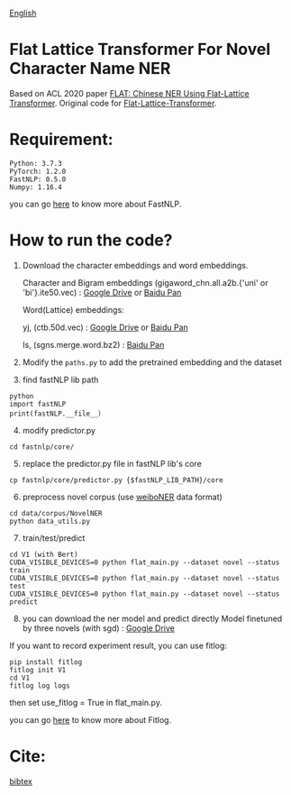 [English](#Requirement)

# Flat Lattice Transformer For Novel Character Name NER
Based on ACL 2020 paper [FLAT: Chinese NER Using Flat-Lattice Transformer](https://arxiv.org/pdf/2004.11795.pdf).
Original code for [Flat-Lattice-Transformer](https://github.com/LeeSureman/Flat-Lattice-Transformer).


# Requirement:

```
Python: 3.7.3
PyTorch: 1.2.0
FastNLP: 0.5.0
Numpy: 1.16.4
```
you can go [here](https://fastnlp.readthedocs.io/zh/latest/) to know more about FastNLP.


How to run the code?
====
1. Download the character embeddings and word embeddings.

      Character and Bigram embeddings (gigaword_chn.all.a2b.{'uni' or 'bi'}.ite50.vec) : [Google Drive](https://drive.google.com/file/d/1_Zlf0OAZKVdydk7loUpkzD2KPEotUE8u/view?usp=sharing) or [Baidu Pan](https://pan.baidu.com/s/1pLO6T9D)

      Word(Lattice) embeddings: 
      
      yj, (ctb.50d.vec) : [Google Drive](https://drive.google.com/file/d/1K_lG3FlXTgOOf8aQ4brR9g3R40qi1Chv/view?usp=sharing) or [Baidu Pan](https://pan.baidu.com/s/1pLO6T9D)
      
      ls, (sgns.merge.word.bz2) : [Baidu Pan](https://pan.baidu.com/s/1luy-GlTdqqvJ3j-A4FcIOw)

2. Modify the `paths.py` to add the pretrained embedding and the dataset

3. find fastNLP lib path
```
python
import fastNLP
print(fastNLP.__file__）
```

4. modify predictor.py
```
cd fastnlp/core/
```

5. replace the predictor.py file in fastNLP lib's core
```
cp fastnlp/core/predictor.py {$fastNLP_LIB_PATH}/core
```

6. preprocess novel corpus (use [weiboNER](https://github.com/hltcoe/golden-horse/tree/master/data) data format)
```
cd data/corpus/NovelNER
python data_utils.py
```

7. train/test/predict
```
cd V1 (with Bert)
CUDA_VISIBLE_DEVICES=0 python flat_main.py --dataset novel --status train
CUDA_VISIBLE_DEVICES=0 python flat_main.py --dataset novel --status test
CUDA_VISIBLE_DEVICES=0 python flat_main.py --dataset novel --status predict
```

8. you can download the ner model and predict directly
      Model finetuned by three novels (with sgd) : [Google Drive](https://drive.google.com/file/d/1sWZWy7uhZ2vsdb-29Er9zeCjPqJK631-/view?usp=sharing)

If you want to record experiment result, you can use fitlog:
```
pip install fitlog
fitlog init V1
cd V1
fitlog log logs
```
then set use_fitlog = True in flat_main.py.

you can go [here](https://fitlog.readthedocs.io/zh/latest/) to know more about Fitlog.


Cite: 
========
[bibtex](https://www.aclweb.org/anthology/2020.acl-main.611.bib)

